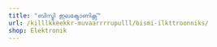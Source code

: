 ```yaml
---
title: "ബിസ്മി ഇലക്ട്രോണിക്സ്"
url: /killlkkeekkr-muvaarrrrupulll/bismi-ilkttroonniks/
shop: Elektronik
---
```

